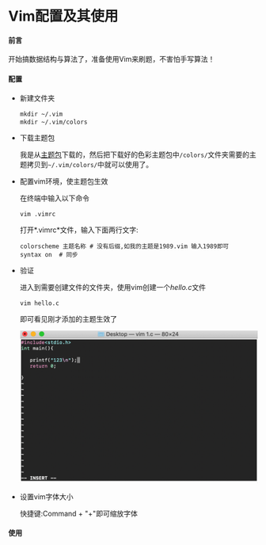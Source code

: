 # Vim配置及其使用

#### 前言

开始搞数据结构与算法了，准备使用Vim来刷题，不害怕手写算法！

#### 配置

- 新建文件夹

  ```nginx
  mkdir ~/.vim
  mkdir ~/.vim/colors
  ```

- 下载主题包

  我是从[主题包](https://github.com/flazz/vim-colorschemes)下载的，然后把下载好的色彩主题包中`/colors/`文件夹需要的主题拷贝到`~/.vim/colors/`中就可以使用了。

- 配置vim环境，使主题包生效

  在终端中输入以下命令

  ```nginx
  vim .vimrc
  ```

  打开*.vimrc*文件，输入下面两行文字:

  ```nginx
  colorscheme 主题名称 # 没有后缀,如我的主题是1989.vim 输入1989即可
  syntax on  # 同步
  ```

- 验证

  进入到需要创建文件的文件夹，使用vim创建一个*hello.c*文件

  ```nginx
  vim hello.c
  ```

  即可看见刚才添加的主题生效了

  <img src="../images/vimTheme.png" style="zoom:50%;" />

- 设置vim字体大小

  快捷键:Command  + "+"即可缩放字体 

  

#### 使用

